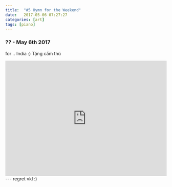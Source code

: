 ```yaml
---
title:  "#5 Hymn for the Weekend"
date:   2017-05-06 07:27:27
categories: [art]
tags: [piano]
---
```


### ?? - May 6th 2017

for .. India :)
Tặng cầm thú

<iframe style="overflow:hidden; width:100%; height:360px" src="https://www.youtube.com/embed/J8gavYCTzIc" frameborder="0" allow="accelerometer; autoplay; clipboard-write; encrypted-media; gyroscope; picture-in-picture" allowfullscreen></iframe>
---
regret vkl :)
